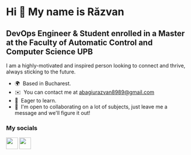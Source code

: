 Hi 👋 My name is Răzvan
=======================
DevOps Engineer & Student enrolled in a Master at the Faculty of Automatic Control and Computer Science UPB
------------------------------------------------------------
I am a highly-motivated and inspired person looking to connect and thrive, always sticking to the future.
* 🌍  Based in Bucharest.
* ✉️  You can contact me at [abagiurazvan8989@gmail.com](mailto:abagiurazvan8989@gmail.com)
* 🧠  Eager to learn.
* 🤝  I'm open to collaborating on a lot of subjects, just leave me a message and we'll figure it out!

### My socials

<p align="left"> 
<a href="https://www.linkedin.com/in/abagiu-razvan/" target="_blank" rel="noreferrer"><img src="https://raw.githubusercontent.com/danielcranney/readme-generator/main/public/icons/socials/linkedin.svg" width="32" height="32" /></a> 
<a href="http://www.instagram.com/razvan.abagiu/" target="_blank" rel="noreferrer"><img src="https://raw.githubusercontent.com/danielcranney/readme-generator/main/public/icons/socials/instagram.svg" width="32" height="32" /></a> </p>

